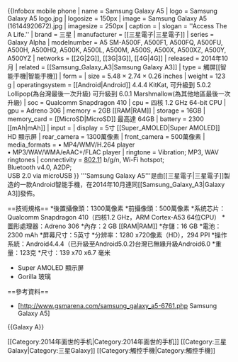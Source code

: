 {{Infobox mobile phone
| name             = Samsung Galaxy A5
| logo             = Samsung Galaxy A5 logo.jpg
| logosize         = 150px
| image            = Samsung Galaxy A5 (16144920672).jpg
| imagesize        = 250px
| caption          = 
| slogan           = ''Access The A Life.'' 
| brand            = 三星
| manufacturer     = [[三星電子|三星電子]]
| series           = Galaxy Alpha
| modelnumber      = A5 SM-A500F, A500F1, A500FQ, A500FU, A500H, A500HQ, A500K, A500L, A500M, A500S, A500X, A500XZ, A500Y, A500YZ
| networks         = [[2G|2G]], [[3G|3G]], [[4G|4G]]
| released         = 2014年10月
| related          = [[Samsung_Galaxy_A3|Samsung Galaxy A3]]
| type             = 觸屏[[智能手機|智能手機]] 
| form             = 
| size             = 5.48 × 2.74 × 0.26 inches
| weight           = 123 g
| operatingsystem  = [[Android|Android]] 4.4.4 KitKat, 可升級到 5.0.2 Lollipop(為台灣最後一次升級)
可升級到 6.0.1 Marshmallow(為其他地區最後一次升級)
| soc              = Qualcomm Snapdragon 410
| cpu              = 四核 1.2 GHz 64-bit CPU
| gpu              = Adreno 306
| memory           = 2GB [[RAM|RAM]] 
| storage          = 16GB
| memory_card      = [[MicroSD|MicroSD]] 最高達 64GB 
| battery          = 2300 [[mAh|mAh]] 
| input            = 
| display          = 5寸 [[Super_AMOLED|Super AMOLED]] HD 顯示屏
| rear_camera      = 1300萬像素
| front_camera     = 500萬像素
| media_formats    = • MP4/WMV/H.264 player<br>• MP3/WAV/WMA/eAAC+/FLAC player
| ringtone         = Vibration; MP3, WAV ringtones
| connectivity     = <abbr title="Wi-Fi">802.11</abbr> b/g/n, Wi-Fi hotspot;<br/>Bluetooth v4.0, A2DP;<br/>USB 2.0 via microUSB
}}
'''Samsung Galaxy A5'''是由[[三星電子|三星電子]]製造的一款Android智能手機，在2014年10月連同[[Samsung_Galaxy_A3|Galaxy A3]]發佈。

==技術規格==
*後置攝像頭：1300萬像素
*前攝像頭：500萬像素
*系统芯片：Qualcomm Snapdragon 410（四核1.2 GHz，ARM Cortex-A53 64位CPU）
*圖形處理器：Adreno 306
*內存：2 GB [[RAM|RAM]]
*存儲：16 GB
*電池：2300 mAh
*屏幕尺寸：5英寸
*分辨率：1280 x720像素（HD），294 PPI
*操作系統：Android4.4.4（已升級至Android5.0.2)台灣已無緣升級Android6.0
*重量：123克
*尺寸：139 x70 x6.7 毫米
* Super AMOLED 顯示屏
* Gorilla 玻璃

==參考資料==
* [http://www.gsmarena.com/samsung_galaxy_a5-6761.php Samsung Galaxy A5]

{{Galaxy A}}

[[Category:2014年面世的手机|Category:2014年面世的手机]]
[[Category:三星Galaxy|Category:三星Galaxy]]
[[Category:觸控手機|Category:觸控手機]]